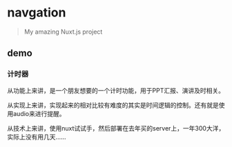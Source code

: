 # navgation

> My amazing Nuxt.js project

## demo

### 计时器

从功能上来讲，是一个朋友想要的一个计时功能，用于PPT汇报、演讲及时相关。

从实现上来讲，实现起来的相对比较有难度的其实是时间逻辑的控制。还有就是使用audio来进行提醒。

从技术上来讲，使用nuxt试试手，然后部署在去年买的server上，一年300大洋，实际上没有用几天……
